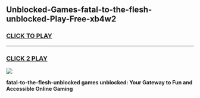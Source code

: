 
## Unblocked-Games-fatal-to-the-flesh-unblocked-Play-Free-xb4w2
<h3>
<a href="https://premium76.site?title=fatal-to-the-flesh-unblocked&ref=20M">CLICK TO PLAY</a></h3>
<hr>

<h3>
<a href="https://premium76.site?title=fatal-to-the-flesh-unblocked&ref=20M">CLICK 2 PLAY</a>
  
</h3>

<a href="https://premium76.site?title=fatal-to-the-flesh-unblocked&ref=19M"><img src="https://clearcache.store/games.png"></a>


**fatal-to-the-flesh-unblocked games unblocked: Your Gateway to Fun and Accessible Online Gaming**

